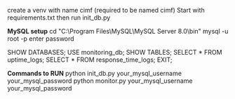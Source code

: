create a venv with name cimf (required to be named cimf)
Start with requirements.txt then run init_db.py

**MySQL setup**
cd "C:\Program Files\MySQL\MySQL Server 8.0\bin"
mysql -u root -p
enter password

SHOW DATABASES;
USE monitoring_db;
SHOW TABLES;
SELECT * FROM uptime_logs;
SELECT * FROM response_time_logs;
EXIT;

**Commands to RUN**
python init_db.py your_mysql_username your_mysql_password
python monitor.py your_mysql_username your_mysql_password